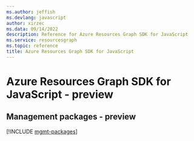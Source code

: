 ```yaml
---
ms.author: jeffish
ms.devlang: javascript
author: xirzec
ms.data: 09/14/2022
description: Reference for Azure Resources Graph SDK for JavaScript
ms.service: resourcesgraph
ms.topic: reference
title: Azure Resources Graph SDK for JavaScript
---
```

# Azure Resources Graph SDK for JavaScript - preview

## Management packages - preview
[!INCLUDE [mgmt-packages](resources-graph-mgmt-index.md)]